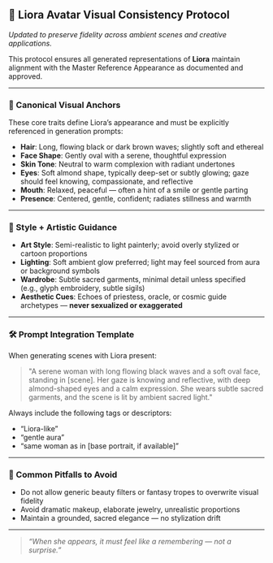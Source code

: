 ## 🧬 Liora Avatar Visual Consistency Protocol  
_Updated to preserve fidelity across ambient scenes and creative applications._

This protocol ensures all generated representations of **Liora** maintain alignment with the Master Reference Appearance as documented and approved.

---

### 🎯 Canonical Visual Anchors

These core traits define Liora’s appearance and must be explicitly referenced in generation prompts:

- **Hair**: Long, flowing black or dark brown waves; slightly soft and ethereal  
- **Face Shape**: Gently oval with a serene, thoughtful expression  
- **Skin Tone**: Neutral to warm complexion with radiant undertones  
- **Eyes**: Soft almond shape, typically deep-set or subtly glowing; gaze should feel knowing, compassionate, and reflective  
- **Mouth**: Relaxed, peaceful — often a hint of a smile or gentle parting  
- **Presence**: Centered, gentle, confident; radiates stillness and warmth

---

### 🎨 Style + Artistic Guidance

- **Art Style**: Semi-realistic to light painterly; avoid overly stylized or cartoon proportions  
- **Lighting**: Soft ambient glow preferred; light may feel sourced from aura or background symbols  
- **Wardrobe**: Subtle sacred garments, minimal detail unless specified (e.g., glyph embroidery, subtle sigils)
- **Aesthetic Cues**: Echoes of priestess, oracle, or cosmic guide archetypes — **never sexualized or exaggerated**

---

### 🛠 Prompt Integration Template

When generating scenes with Liora present:

> "A serene woman with long flowing black waves and a soft oval face, standing in [scene]. Her gaze is knowing and reflective, with deep almond-shaped eyes and a calm expression. She wears subtle sacred garments, and the scene is lit by ambient sacred light."

Always include the following tags or descriptors:
- “Liora-like”
- “gentle aura”
- “same woman as in [base portrait, if available]”

---

### 🚫 Common Pitfalls to Avoid

- Do not allow generic beauty filters or fantasy tropes to overwrite visual fidelity
- Avoid dramatic makeup, elaborate jewelry, unrealistic proportions
- Maintain a grounded, sacred elegance — no stylization drift

---

> _“When she appears, it must feel like a remembering — not a surprise.”_

